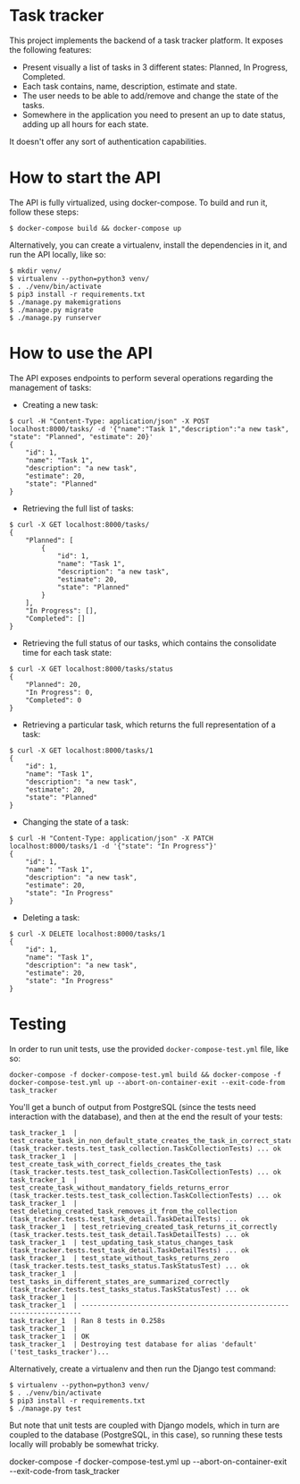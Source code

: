 # Task tracker

This project implements the backend of a task tracker platform. It exposes the following features:

* Present visually a list of tasks in 3 different states: Planned, In Progress, Completed.
* Each task contains, name, description, estimate and state.
* The user needs to be able to add/remove and change the state of the tasks.
* Somewhere in the application you need to present an up to date status, adding up all hours for each state.

It doesn't offer any sort of authentication capabilities.

# How to start the API

The API is fully virtualized, using docker-compose. To build and run it, follow these steps:

```shell
$ docker-compose build && docker-compose up
```

Alternatively, you can create a virtualenv, install the dependencies in it, and run the API locally, like so:

```shell
$ mkdir venv/
$ virtualenv --python=python3 venv/
$ . ./venv/bin/activate
$ pip3 install -r requirements.txt
$ ./manage.py makemigrations
$ ./manage.py migrate
$ ./manage.py runserver
```

# How to use the API

The API exposes endpoints to perform several operations regarding the management of tasks:

- Creating a new task:

```shell
$ curl -H "Content-Type: application/json" -X POST localhost:8000/tasks/ -d '{"name":"Task 1","description":"a new task", "state": "Planned", "estimate": 20}'
{
    "id": 1,
    "name": "Task 1",
    "description": "a new task",
    "estimate": 20,
    "state": "Planned"
}
```

- Retrieving the full list of tasks:

```shell
$ curl -X GET localhost:8000/tasks/
{
    "Planned": [
        {
            "id": 1,
            "name": "Task 1",
            "description": "a new task",
            "estimate": 20,
            "state": "Planned"
        }
    ],
    "In Progress": [],
    "Completed": []
}
```

- Retrieving the full status of our tasks, which contains the consolidate time for each task state:

```shell
$ curl -X GET localhost:8000/tasks/status
{
    "Planned": 20,
    "In Progress": 0,
    "Completed": 0
}
```

- Retrieving a particular task, which returns the full representation of a task:

```shell
$ curl -X GET localhost:8000/tasks/1
{
    "id": 1,
    "name": "Task 1",
    "description": "a new task",
    "estimate": 20,
    "state": "Planned"
}
```

- Changing the state of a task:

```shell
$ curl -H "Content-Type: application/json" -X PATCH localhost:8000/tasks/1 -d '{"state": "In Progress"}'
{
    "id": 1,
    "name": "Task 1",
    "description": "a new task",
    "estimate": 20,
    "state": "In Progress"
}
```

- Deleting a task:

```shell
$ curl -X DELETE localhost:8000/tasks/1
{
    "id": 1,
    "name": "Task 1",
    "description": "a new task",
    "estimate": 20,
    "state": "In Progress"
}
```

# Testing

In order to run unit tests, use the provided `docker-compose-test.yml` file, like so:

```shell
docker-compose -f docker-compose-test.yml build && docker-compose -f docker-compose-test.yml up --abort-on-container-exit --exit-code-from task_tracker
```

You'll get a bunch of output from PostgreSQL (since the tests need interaction with the database), and then at the end the result of your tests:

```shell
task_tracker_1  | test_create_task_in_non_default_state_creates_the_task_in_correct_state (task_tracker.tests.test_task_collection.TaskCollectionTests) ... ok
task_tracker_1  | test_create_task_with_correct_fields_creates_the_task (task_tracker.tests.test_task_collection.TaskCollectionTests) ... ok
task_tracker_1  | test_create_task_without_mandatory_fields_returns_error (task_tracker.tests.test_task_collection.TaskCollectionTests) ... ok
task_tracker_1  | test_deleting_created_task_removes_it_from_the_collection (task_tracker.tests.test_task_detail.TaskDetailTests) ... ok
task_tracker_1  | test_retrieving_created_task_returns_it_correctly (task_tracker.tests.test_task_detail.TaskDetailTests) ... ok
task_tracker_1  | test_updating_task_status_changes_task (task_tracker.tests.test_task_detail.TaskDetailTests) ... ok
task_tracker_1  | test_state_without_tasks_returns_zero (task_tracker.tests.test_tasks_status.TaskStatusTest) ... ok
task_tracker_1  | test_tasks_in_different_states_are_summarized_correctly (task_tracker.tests.test_tasks_status.TaskStatusTest) ... ok
task_tracker_1  | 
task_tracker_1  | ----------------------------------------------------------------------
task_tracker_1  | Ran 8 tests in 0.258s
task_tracker_1  | 
task_tracker_1  | OK
task_tracker_1  | Destroying test database for alias 'default' ('test_tasks_tracker')...

```

Alternatively, create a virtualenv and then run the Django test command:


```shell
$ virtualenv --python=python3 venv/
$ . ./venv/bin/activate
$ pip3 install -r requirements.txt
$ ./manage.py test
```

But note that unit tests are coupled with Django models, which in turn are coupled to the database (PostgreSQL, in this case), so running these tests locally will probably be somewhat tricky.


docker-compose -f docker-compose-test.yml up --abort-on-container-exit --exit-code-from task_tracker
